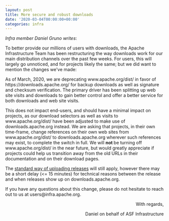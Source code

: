 ```yaml
---
layout: post
title: More secure and robust downloads
date: '2020-03-04T00:00:00+00:00'
categories: infra
---
```

<p><i>Infra member Daniel Gruno writes</i>:</p><p>To better provide our millions of users with downloads, the Apache Infrastructure Team has been restructuring the way downloads work for our main distribution channels over the past few weeks. For users, this will largely go unnoticed, and for projects likely the same; but we did want to mention the changes we've made:</p><p>As of March, 2020, we are deprecating www.apache.org/dist/ in favor of https://downloads.apache.org/ for backup downloads as well as signature and checksum verification. The primary driver has been splitting up web site visits and downloads to gain better control and offer a better service for both downloads and web site visits.</p><p>This does not impact end-users, and should have a minimal impact on projects, as our download selectors as well as visits to www.apache.org/dist/ have been adjusted to make use of downloads.apache.org instead. We are asking that projects, in their own time-frame, change references on their own web sites from www.apache.org/dist/ to downloads.apache.org wherever such references may exist, to complete the switch in full. We will <b>not </b>be turning off www.apache.org/dist/ in the near future, but would greatly appreciate if projects could help us transition away from the old URLs in their documentation and on their download pages.<br></p><p>The <a href="https://www.apache.org/legal/release-policy.html#upload-ci" target="_blank">standard way of uploading releases</a>&nbsp;will still apply, however there may be a short delay (&lt;= 15 minutes) for technical reasons between the release and when releases show up on downloads.apache.org.<br></p><p>If you have any questions about this change, please do not hesitate to reach out to us at users@infra.apache.org.<br></p><p style="text-align: right; ">With regards,<br></p><p style="text-align: right; ">Daniel on behalf of ASF Infrastructure</p>
